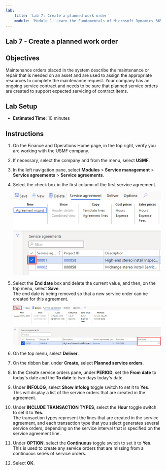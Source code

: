 ```yaml
---
lab:
    title: 'Lab 7: Create a planned work order'
    module: 'Module 1: Learn the Fundamentals of Microsoft Dynamics 365 Supply Chain Management'
---
```


## Lab 7 - Create a planned work order

## Objectives

Maintenance orders placed in the system describe the maintenance or repair that is needed on an asset and are used to assign the appropriate resources to complete the maintenance request. Your company has an ongoing service contract and needs to be sure that planned service orders are created to support expected servicing of contract items.

## Lab Setup

   - **Estimated Time**: 10 minutes

## Instructions

1. On the Finance and Operations Home page, in the top right, verify you are working with the USMF company.

1. If necessary, select the company and from the menu, select **USMF.**

1. In the left navigation pane, select **Modules** > **Service management** > **Service agreements** > **Service agreements**.

1. Select the check box in the first column of the first service agreement.

    ![Screen image of selected service agreement](./media/lp1-m5-select-service-agreement.png)

1. Select the **End date** box and delete the current value, and then, on the top menu, select **Save**.  
 The end date is being removed so that a new service order can be created for this agreement.

    ![Screen image displaying the empty end date cell and Save option highlighted](./media/lp1-m5-update-date-save-service-agreement.png)

1. On the top menu, select **Deliver**.

1. On the ribbon bar, under **Create**, select **Planned service orders**.

1. In the Create service orders pane, under **PERIOD**, set the **From date** to today's date and the **To date** to two days today's date.

1. Under **INFOLOG**, select **Show Infolog** toggle switch to set it to **Yes**.  
This will display a list of the service orders that are created in the agreement.

1. Under **INCLUDE TRANSACTION TYPES**, select the **Hour** toggle switch to set it to **Yes**.  
The transaction types represent the lines that are created in the service agreement, and each transaction type that you select generates several service orders, depending on the service interval that is specified on the service agreement line.

1. Under **OPTION**, select the **Continuous** toggle switch to set it to **Yes**.  
This is used to create any service orders that are missing from a continuous series of service orders.

1. Select **OK**.
